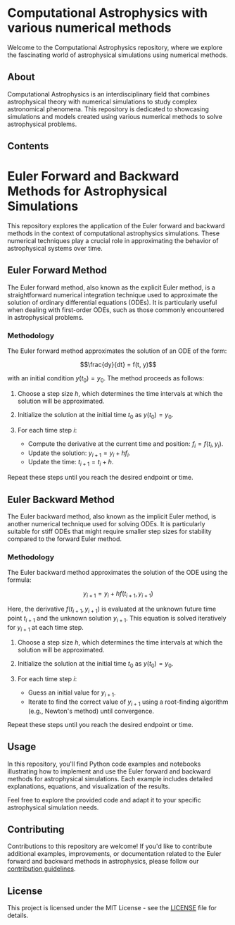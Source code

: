 # Computational Astrophysics with various numerical methods
Welcome to the Computational Astrophysics repository, where we explore the fascinating world of astrophysical simulations using numerical methods.

## About

Computational Astrophysics is an interdisciplinary field that combines astrophysical theory with numerical simulations to study complex astronomical phenomena. This repository is dedicated to showcasing simulations and models created using various numerical methods to solve astrophysical problems.

## Contents

# Euler Forward and Backward Methods for Astrophysical Simulations

This repository explores the application of the Euler forward and backward methods in the context of computational astrophysics simulations. These numerical techniques play a crucial role in approximating the behavior of astrophysical systems over time.

## Euler Forward Method

The Euler forward method, also known as the explicit Euler method, is a straightforward numerical integration technique used to approximate the solution of ordinary differential equations (ODEs). It is particularly useful when dealing with first-order ODEs, such as those commonly encountered in astrophysical problems.

### Methodology

The Euler forward method approximates the solution of an ODE of the form:

$$\frac{dy}{dt} = f(t, y)$$

with an initial condition $y(t_0) = y_0$. The method proceeds as follows:

1. Choose a step size $h$, which determines the time intervals at which the solution will be approximated.

2. Initialize the solution at the initial time $t_0$ as $y(t_0) = y_0$.

3. For each time step $i$:
   - Compute the derivative at the current time and position: $f_i = f(t_i, y_i)$.
   - Update the solution: $y_{i+1} = y_i + hf_i$.
   - Update the time: $t_{i+1} = t_i + h$.

Repeat these steps until you reach the desired endpoint or time.

## Euler Backward Method

The Euler backward method, also known as the implicit Euler method, is another numerical technique used for solving ODEs. It is particularly suitable for stiff ODEs that might require smaller step sizes for stability compared to the forward Euler method.

### Methodology

The Euler backward method approximates the solution of the ODE using the formula:

$$y_{i+1} = y_i + hf(t_{i+1}, y_{i+1})$$

Here, the derivative $f(t_{i+1}, y_{i+1})$ is evaluated at the unknown future time point $t_{i+1}$ and the unknown solution $y_{i+1}$. This equation is solved iteratively for $y_{i+1}$ at each time step.

1. Choose a step size $h$, which determines the time intervals at which the solution will be approximated.

2. Initialize the solution at the initial time $t_0$ as $y(t_0) = y_0$.

3. For each time step $i$:
   - Guess an initial value for $y_{i+1}$.
   - Iterate to find the correct value of $y_{i+1}$ using a root-finding algorithm (e.g., Newton's method) until convergence.

Repeat these steps until you reach the desired endpoint or time.

## Usage

In this repository, you'll find Python code examples and notebooks illustrating how to implement and use the Euler forward and backward methods for astrophysical simulations. Each example includes detailed explanations, equations, and visualization of the results.

Feel free to explore the provided code and adapt it to your specific astrophysical simulation needs.

## Contributing

Contributions to this repository are welcome! If you'd like to contribute additional examples, improvements, or documentation related to the Euler forward and backward methods in astrophysics, please follow our [contribution guidelines](CONTRIBUTING.md).

## License

This project is licensed under the MIT License - see the [LICENSE](LICENSE) file for details.

